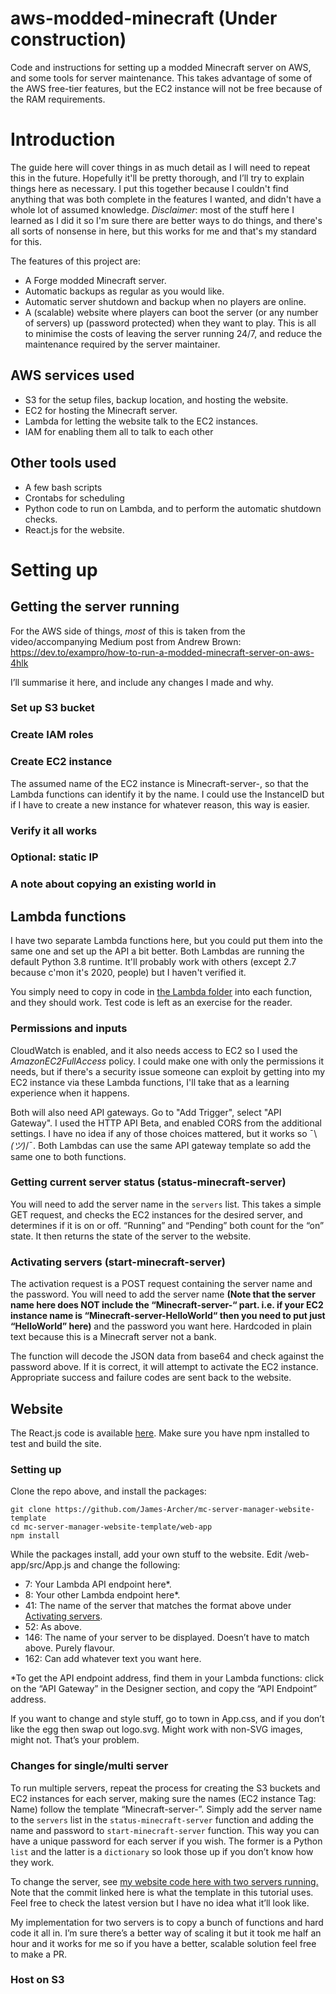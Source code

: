 # aws-modded-minecraft (Under construction)
Code and instructions for setting up a modded Minecraft server on AWS, and some tools for server maintenance. This takes advantage of some of the AWS free-tier features, but the EC2 instance will not be free because of the RAM requirements.

# Introduction

The guide here will cover things in as much detail as I will need to repeat this in the future. Hopefully it'll be pretty thorough, and I’ll try to explain things here as necessary. I put this together because I couldn't find anything that was both complete in the features I wanted, and didn't have a whole lot of assumed knowledge. *Disclaimer*: most of the stuff here I learned as I did it so I'm sure there are better ways to do things, and there's all sorts of nonsense in here, but this works for me and that's my standard for this.

The features of this project are:
* A Forge modded Minecraft server.
* Automatic backups as regular as you would like.
* Automatic server shutdown and backup when no players are online.
* A (scalable) website where players can boot the server (or any number of servers) up (password protected) when they want to play.
This is all to minimise the costs of leaving the server running 24/7, and reduce the maintenance required by the server maintainer.

## AWS services used
* S3 for the setup files, backup location, and hosting the website.
* EC2 for hosting the Minecraft server.
* Lambda for letting the website talk to the EC2 instances. 
* IAM for enabling them all to talk to each other

## Other tools used
* A few bash scripts
* Crontabs for scheduling
* Python code to run on Lambda, and to perform the automatic shutdown checks.
* React.js for the website.
# Setting up
## Getting the server running
For the AWS side of things, *most* of this is taken from the video/accompanying Medium post from Andrew Brown: https://dev.to/exampro/how-to-run-a-modded-minecraft-server-on-aws-4hlk 

I’ll summarise it here, and include any changes I made and why.
### Set up S3 bucket
### Create IAM roles
### Create EC2 instance
The assumed name of the EC2 instance is Minecraft-server-<SERVER-NAME>, so that the Lambda functions can identify it by the name. I could use the InstanceID but if I have to create a new instance for whatever reason, this way is easier.
### Verify it all works
### Optional: static IP
### A note about copying an existing world in
## Lambda functions
I have two separate Lambda functions here, but you could put them into the same one and set up the API a bit better. Both Lambdas are running the default Python 3.8 runtime. It'll probably work with others (except 2.7 because c'mon it's 2020, people) but I haven't verified it.

You simply need to copy in code in [the Lambda folder]( https://github.com/James-Archer/aws-modded-minecraft/tree/master/Lambda) into each function, and they should work. Test code is left as an exercise for the reader.
### Permissions and inputs
CloudWatch is enabled, and it also needs access to EC2 so I used the *AmazonEC2FullAccess* policy. I could make one with only the permissions it needs, but if there's a security issue someone can exploit by getting into my EC2 instance via these Lambda functions, I'll take that as a learning experience when it happens. 

Both will also need API gateways. Go to "Add Trigger", select "API Gateway". I used the HTTP API Beta, and enabled CORS from the additional settings. I have no idea if any of those choices mattered, but it works so ¯\\_(ツ)_/¯. Both Lambdas can use the same API gateway template so add the same one to both functions. 

### Getting current server status (status-minecraft-server)
You will need to add the server name in the `servers` list. This takes a simple GET request, and checks the EC2 instances for the desired server, and determines if it is on or off. “Running” and “Pending” both count for the “on” state. It then returns the state of the server to the website.
### Activating servers (start-minecraft-server)
The activation request is a POST request containing the server name and the password. You will need to add the server name **(Note that the server name here does NOT include the “Minecraft-server-“ part. i.e. if your EC2 instance name is “Minecraft-server-HelloWorld“ then you need to put just “HelloWorld” here)** and the password you want here. Hardcoded in plain text because this is a Minecraft server not a bank.

The function will decode the JSON data from base64 and check against the password above. If it is correct, it will attempt to activate the EC2 instance. Appropriate success and failure codes are sent back to  the website.
## Website 
The React.js code is available [here]( https://github.com/James-Archer/mc-server-manager-website-template). Make sure you have npm installed to test and build the site.
### Setting up
Clone the repo above, and install the packages:
~~~~
git clone https://github.com/James-Archer/mc-server-manager-website-template
cd mc-server-manager-website-template/web-app
npm install
~~~~
While the packages install, add your own stuff to the website. Edit /web-app/src/App.js and change the following:
* 7: Your Lambda API endpoint here\*.
* 8: Your other Lambda endpoint here\*.
* 41: The name of the server that matches the format above under [Activating servers](https://github.com/James-Archer/aws-modded-minecraft/blob/master/README.md#activating-servers-start-minecraft-server). 
* 52: As above.
* 146: The name of your server to be displayed. Doesn’t have to match above. Purely flavour.
* 162: Can add whatever text you want here. 

\*To get the API endpoint address, find them in your Lambda functions: click on the “API Gateway” in the Designer section, and copy the “API Endpoint” address.

If you want to change and style stuff, go to town in App.css, and if you don’t like the egg then swap out logo.svg. Might work with non-SVG images, might not. That’s your problem.
### Changes for single/multi server
To run multiple servers, repeat the process for creating the S3 buckets and EC2 instances for each server, making sure the names (EC2 instance Tag: Name) follow the template “Minecraft-server-<UNIQUE-NAME>”. Simply add the server name to the `servers` list in the `status-minecraft-server` function and adding the name and password to `start-minecraft-server` function. This way you can have a unique password for each server if you wish. The former is a Python `list` and the latter is a `dictionary` so look those up if you don’t know how they work.

To change the server, see [my website code here with two servers running.]( https://github.com/James-Archer/mc-server-manager-website/tree/bbed935b533e3c4601fbd2e48c6fc92848110cdd) Note that the commit linked here is what the template in this tutorial uses. Feel free to check the latest version but I have no idea what it’ll look like. 

My implementation for two servers is to copy  a bunch of functions and hard code it all in. I’m sure there’s a better way of scaling it but it took me half an hour and it works for me so if you have a better, scalable solution feel free to make a PR. 
### Host on S3
